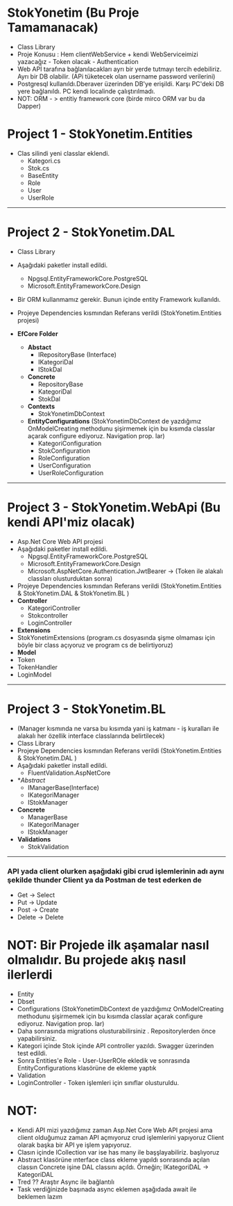 # StokYonetim (Bu Proje Tamamanacak)
- Class Library 
- Proje Konusu : Hem clientWebService + kendi WebServiceimizi yazacağız - Token olacak - Authentication 
- Web APİ tarafına bağlanılacakları ayrı bir yerde tutmayı tercih edebiliriz. Ayrı bir DB olabilir. (APi tüketecek olan username password verilerini)
- Postgresql kullanıldı.Dberaver üzerinden DB'ye erişildi. Karşı PC'deki DB yere bağlanıldı. PC kendi localinde çalıştırılmadı.
- NOT: ORM - > entitiy framework core (birde mirco ORM var bu da Dapper)

# Project 1 - StokYonetim.Entities
- Clas silindi yeni classlar eklendi.
  - Kategori.cs
  - Stok.cs
  - BaseEntity
  - Role
  - User
  - UserRole
---------------------------------------------------  
# Project 2 - StokYonetim.DAL
- Class Library 
- Aşağıdaki paketler install edildi.
  - Npgsql.EntityFrameworkCore.PostgreSQL
  - Microsoft.EntityFrameworkCore.Design  

- Bir ORM kullanmamız gerekir. Bunun içinde entity Framework kullanıldı.
- Projeye Dependencies kısmından Referans verildi (StokYonetim.Entities projesi)

- **EfCore Folder**
  - **Abstact**
    - IRepositoryBase (Interface)
    - IKategoriDal
    - IStokDal
  - **Concrete**
    - RepositoryBase
    - KategoriDal
    - StokDal
  - **Contexts**
    - StokYonetimDbContext
  - **EntityConfigurations** (StokYonetimDbContext de yazdığımız OnModelCreating methodunu şişirmemek için bu kısımda classlar açarak configure ediyoruz. Navigation prop. lar)
    - KategoriConfiguration  
    - StokConfiguration
    - RoleConfiguration
    - UserConfiguration
    - UserRoleConfiguration
    
--------------------------------------------------- 

# Project 3 - StokYonetim.WebApi (Bu kendi API'miz olacak)
- Asp.Net Core Web API projesi
- Aşağıdaki paketler install edildi.
  - Npgsql.EntityFrameworkCore.PostgreSQL
  - Microsoft.EntityFrameworkCore.Design
   - Microsoft.AspNetCore.Authentication.JwtBearer  -> (Token ile alakalı classları olusturduktan sonra)
- Projeye Dependencies kısmından Referans verildi (StokYonetim.Entities & StokYonetim.DAL & StokYonetim.BL )
- **Controller**
  - KategoriController 
  - Stokcontroller
  - LoginController
- **Extensions**
- StokYonetimExtensions (program.cs dosyasında şişme olmaması için böyle bir class açıyoruz ve program cs de belirtiyoruz)
- **Model**
- Token
- TokenHandler
- LoginModel

--------------------------------------------------- 

# Project 3 - StokYonetim.BL  
- (Manager kısmında ne varsa bu kısımda yani iş katmanı -  iş kuralları ile alakalı her özellik interface classlarında belirtilecek)
- Class Library 
- Projeye Dependencies kısmından Referans verildi (StokYonetim.Entities & StokYonetim.DAL )
- Aşağıdaki paketler install edildi.
  - FluentValidation.AspNetCore
- **Abstract*
  - IManagerBase(Interface)
  - IKategoriManager
  - IStokManager
- **Concrete**
  - ManagerBase
  - IKategoriManager
  - IStokManager
- **Validations**
  - StokValidation


--------------------------------------------------- 

### API yada client olurken aşağıdaki gibi crud işlemlerinin adı aynı şekilde thunder Client ya da Postman de test ederken de
- Get -> Select
- Put -> Update
- Post -> Create
- Delete -> Delete
    
 # NOT: Bir Projede ilk aşamalar nasıl olmalıdır. Bu projede akış nasıl ilerlerdi
- Entity
- Dbset
- Configurations (StokYonetimDbContext de yazdığımız OnModelCreating methodunu şişirmemek için bu kısımda classlar açarak configure ediyoruz. Navigation prop. lar)
- Daha sonrasında migrations olusturabilirsiniz . Repositorylerden önce yapabilirsiniz.
- Kategori içinde Stok içinde API controller yazıldı. Swagger üzerinden test edildi.
- Sonra Entities'e Role - User-UserROle ekledik ve sonrasında EntityConfigurations klasörüne de ekleme yaptık
- Validation 
- LoginController - Token işlemleri için sınıflar olusturuldu.

 # NOT:
- Kendi API mizi yazdığımız zaman Asp.Net Core Web API projesi ama client olduğumuz zaman API açmıyoruz crud işlemlerini yapıyoruz Client olarak başka bir API ye işlem yapıyoruz.
- Clasın içinde ICollection var ise has many ile başşlayabiliriz. başlıyoruz
- Abstract klasörüne ınterface class ekleme yapıldı sonrasında açılan classın Concrete işine DAL classını açıldı. Örneğin; IKategoriDAL -> KategoriDAL
- Tred ?? Araştır Async ile bağlantılı 
- Task verdiğinizde başınada async eklemen aşağıdada await ile beklemen lazım
